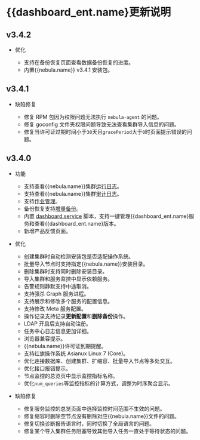 # {{dashboard_ent.name}更新说明

## v3.4.2

- 优化

  - 支持在备份恢复页面查看数据备份恢复的进度。
  - 内置{{nebula.name}} v3.4.1 安装包。

## v3.4.1

- 缺陷修复

  - 修复 RPM 包因为权限问题无法执行 `nebula-agent` 的问题。
  - 修复 goconfig 文件夹权限问题导致无法查看集群导入信息的问题。
  - 修复当许可证过期时间小于`30`天且`gracePeriod`大于`0`时页面提示错误的问题。

## v3.4.0

- 功能
  - 支持查看{{nebula.name}}集群[运行日志](../../nebula-dashboard-ent/4.cluster-operator/cluster-information/runtime-log.md)。
  - 支持查看{{nebula.name}}集群[审计日志](../../nebula-dashboard-ent/4.cluster-operator/cluster-information/audit-log.md)。
  - 支持[作业管理](../../nebula-dashboard-ent/4.cluster-operator/cluster-information/job-management.md)。
  - 备份恢复支持[增量备份](../../nebula-dashboard-ent/4.cluster-operator/operator/backup-and-restore.md)。
  - 内置 [dashboard.service](../../nebula-dashboard-ent/2.deploy-connect-dashboard-ent.md) 脚本，支持一键管理{{dashboard_ent.name}服务和查看{{dashboard_ent.name}版本。
  - 新增产品反馈页面。

- 优化

  - 创建集群时自动检测安装包是否适配操作系统。
  - 批量导入节点时支持指定{{nebula.name}}安装目录。
  - 删除集群时支持同时删除安装目录。
  - 导入集群和服务监控中显示依赖服务。
  - 告警规则静默支持中途取消。
  - 支持强杀 Graph 服务进程。
  - 支持展示和修改多个服务的配置信息。
  - 支持修改 Meta 服务配置。
  - 操作记录支持记录**更新配置**和**删除备份**操作。
  - LDAP 开启后支持自动注册。
  - 任务中心日志信息更加详细。
  - 浏览器兼容提示。
  - {{nebula.name}}许可证到期提醒。
  - 支持红旗操作系统 Asianux Linux 7 (Core)。
  - 优化连接数据库、创建集群、扩缩容、批量导入节点等多处交互。
  - 优化接口报错提示。
  - 节点监控的总览页中显示监控指标名称。
  - 优化`num_queries`等监控指标的计算方式，调整为时序聚合显示。

- 缺陷修复

  - 修复服务监控的总览页面中选择监控时间范围不生效的问题。
  - 修复缩容时删除空节点没有删除对应{{nebula.name}}文件的问题。
  - 修复切换诊断报告语言时，同时切换了全局语言的问题。
  - 修复某个导入集群任务阻塞导致其他导入任务一直处于等待状态的问题。
